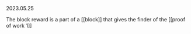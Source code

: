 2023.05.25


The block reward is a part of a [[block]] that gives the finder of the [[proof of work 1]]